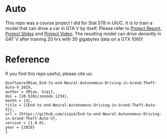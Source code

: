 # Auto
This repo was a course project I did for Stat 578 in UIUC. It is to train a model that can drive a car in GTA V by itself. Please refer to [Project Report](https://drive.google.com/file/d/1pkUvuU1fvMsyObso5Gk3Bez5pESasSnd/view?usp=sharing), [Project Slides](https://drive.google.com/file/d/1IUPE-PBQe3cPbH130BCtOEr3Hltw_nbX/view?usp=sharing) and [Project Video](
https://www.youtube.com/watch?v=Gx3c5OmkyyE). The resulting model can drive decently in GAT V after training 20 hrs with 30 gigabytes data on a GTX 1060!

# Reference
If you find this repo useful, please cite us:
```
@software{Miao_End-to-end-Neural-Autonomous-Driving-in-Grand-Theft-Auto-V_2019,
author = {Miao, Siqi},
doi = {10.5281/zenodo.1234},
month = {4},
title = {{End-to-end-Neural-Autonomous-Driving-in-Grand-Theft-Auto-V}},
url = {https://github.com/siqim/End-to-end-Neural-Autonomous-Driving-in-Grand-Theft-Auto-V},
version = {1.0.0},
year = {2019}
}
```
